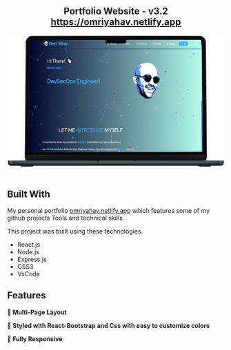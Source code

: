 <h2 align="center">
  Portfolio Website - v3.2<br/>
  <a href="" target="_blank">https://omriyahav.netlify.app</a>
</h2>
<div align="center">
  <img alt="Demo" src="./Images/readme-img1.png" />
</div>

<br/>





## Built With

My personal portfolio <a href="https://omriyahav.netlify.app" target="_blank">omriyahav.netlify.app</a> which features some of my github projects Tools and technical skills.<br/>

This project was built using these technologies.
- React.js
- Node.js
- Express.js
- CSS3
- VsCode

## Features

**📖 Multi-Page Layout**

**🎨 Styled with React-Bootstrap and Css with easy to customize colors**

**📱 Fully Responsive**




